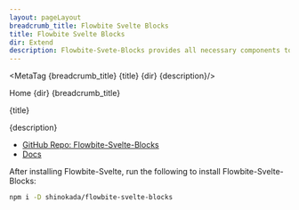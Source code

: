 ```yaml
---
layout: pageLayout
breadcrumb_title: Flowbite Svelte Blocks
title: Flowbite Svelte Blocks
dir: Extend
description: Flowbite-Svete-Blocks provides all necessary components to get started quickly 
---
```


<MetaTag {breadcrumb_title} {title} {dir} {description}/>

<script>
  import { CompoDescription, Htwo, MetaTag } from '../utils'
  import { Breadcrumb, BreadcrumbItem, Heading, A } from '$lib'
</script>

<Breadcrumb class="pt-16 py-8">
  <BreadcrumbItem href="/" home >Home</BreadcrumbItem>
  <BreadcrumbItem>{dir}</BreadcrumbItem>
  <BreadcrumbItem>{breadcrumb_title}</BreadcrumbItem>
</Breadcrumb>

<Heading class="mb-2" tag="h1" customSize="text-3xl">{title}</Heading>

<CompoDescription>{description}</CompoDescription>

<ul class="dark:text-white" >
<li>
<a class="text-blue-700 text-md" href="https://github.com/shinokada/flowbite-svelte-blocks">GitHub Repo: Flowbite-Svelte-Blocks</a></li>
<li><a class="text-blue-700 text-md" href="https://shinokada.github.io/flowbite-svelte-blocks/">Docs</a></li>
</ul>


<Htwo label="Installation" />

After installing Flowbite-Svelte, run the following to install Flowbite-Svelte-Blocks:

```sh
npm i -D shinokada/flowbite-svelte-blocks
```
